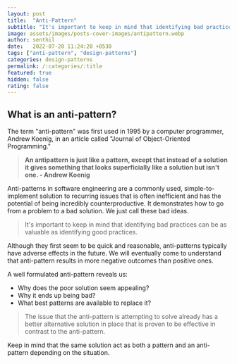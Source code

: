 ```yaml
---
layout: post
title:  "Anti-Pattern"
subtitle: "It's important to keep in mind that identifying bad practices can be as valuable as identifying good practices."
image: assets/images/posts-cover-images/antipattern.webp
author: senthil
date:   2022-07-20 11:24:20 +0530
tags: ["anti-pattern", "design-patterns"]
categories: design-patterns
permalink: /:categories/:title
featured: true
hidden: false
rating: false
---
```


## What is an anti-pattern?
The term "anti-pattern" was first used in 1995 by a computer programmer, Andrew Koenig, in an article called "Journal of Object-Oriented Programming."

> **An antipattern is just like a pattern, except that instead of a solution it gives something that looks superficially like a solution but isn't one. - Andrew Koenig**

Anti-patterns in software engineering are a commonly used, simple-to-implement solution to recurring issues that is often inefficient and has the potential of being incredibly counterproductive. It demonstrates how to go from a problem to a bad solution. We just call these bad ideas.

> It's important to keep in mind that identifying bad practices can be as valuable as identifying good practices.

Although they first seem to be quick and reasonable, anti-patterns typically have adverse effects in the future. We will eventually come to understand that anti-pattern results in more negative outcomes than positive ones.

A well formulated anti-pattern reveals us:

- Why does the poor solution seem appealing?
- Why it ends up being bad?
- What best patterns are available to replace it?

> The issue that the anti-pattern is attempting to solve already has a better alternative solution in place that is proven to be effective in contrast to the anti-pattern.

Keep in mind that the same solution act as both a pattern and an anti-pattern depending on the situation.